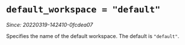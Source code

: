 # `default_workspace = "default"`

*Since: 20220319-142410-0fcdea07*

Specifies the name of the default workspace.
The default is `"default"`.

